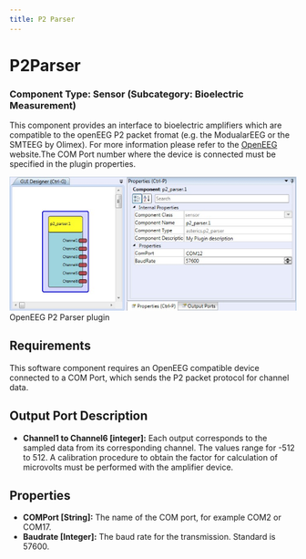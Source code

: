 ```yaml
---
title: P2 Parser
---
```


# P2Parser

### Component Type: Sensor (Subcategory: Bioelectric Measurement)

This component provides an interface to bioelectric amplifiers which are compatible to the openEEG P2 packet fromat (e.g. the ModualarEEG or the SMTEEG by Olimex). For more information please refer to the [OpenEEG](http://openeeg.sf.net) website.The COM Port number where the device is connected must be specified in the plugin properties.

![Screenshot: OpenEEG P2Parser plugin](./img/P2Parser.jpg "Screenshot: OpenEEG P2Parser plugin")  
OpenEEG P2 Parser plugin

## Requirements

This software component requires an OpenEEG compatible device connected to a COM Port, which sends the P2 packet protocol for channel data.

## Output Port Description

- **Channel1 to Channel6 \[integer\]:** Each output corresponds to the sampled data from its corresponding channel. The values range for -512 to 512. A calibration procedure to obtain the factor for calculation of microvolts must be performed with the amplifier device.

## Properties

- **COMPort \[String\]:** The name of the COM port, for example COM2 or COM17.
- **Baudrate \[Integer\]:** The baud rate for the transmission. Standard is 57600.

